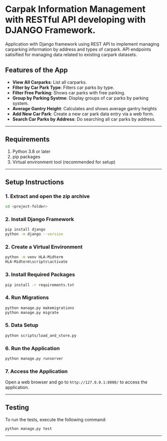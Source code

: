 # Carpak Information Management with RESTful API developing with DJANGO Framework.

Application with Django framework using REST API to implement managing carparking information by address and types of carpark. API endpoints satisified for managing data related to existing carpark datasets.

## **Features of the App**

- **View All Carparks**: List all carparks.
- **Filter by Car Park Type**: Filters car parks by type.
- **Filter Free Parking**: Shows car parks with free parking.
- **Group by Parking Systme**: Display groups of car parks by parking system.
- **Average Gantry Height**: Calculates and shows average gantry heights
- **Add New Car Park**: Create a new car park data entry via a web form.
- **Search Car Parks by Address**: Do searching all car parks by address.

---

## **Requirements**

1. Python 3.8 or later
2. pip packages
3. Virtual environment tool (recommended for setup)

---

## **Setup Instructions**

### **1. Extract and open the zip archive**

```bash
cd <project-folder>
```

### **2. Install Django Framework**

```bash
pip install django
python -m django --version
```

### **2. Create a Virtual Environment**

```bash
python -m venv HLA-Midterm
HLA-Midterm\scripts\activate
```

### **3. Install Required Packages**

```bash
pip install -r requirements.txt
```

### **4. Run Migrations**

```bash
python manage.py makemigrations
python manage.py migrate
```

### **5. Data Setup**

```bash
python scripts/load_and_store.py
```

### **6. Run the Application**

```bash
python manage.py runserver
```

### **7. Access the Application**

Open a web browser and go to `http://127.0.0.1:8000/` to access the application.

---

## **Testing**

To run the tests, execute the following command:

```bash
python manage.py test
```

---

